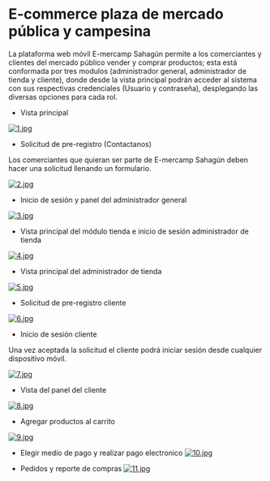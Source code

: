 # E-commerce plaza de mercado pública y campesina 

<p>
La plataforma web móvil E-mercamp Sahagún permite a los comerciantes y clientes del mercado público vender y comprar productos; esta está conformada por   tres modulos  (administrador general, administrador de tienda y cliente), donde desde la vista principal podrán acceder al sistema con sus respectivas credenciales (Usuario y contraseña), desplegando las diversas opciones para cada rol.
</p>

- Vista principal
  
[![1.jpg](https://i.postimg.cc/43NYFThX/1.jpg)](https://postimg.cc/9DKXrKpk)

- Solicitud de pre-registro (Contactanos)
<p>Los comerciantes que quieran ser parte de E-mercamp Sahagún deben hacer una solicitud llenando un formulario.</p>

[![2.jpg](https://i.postimg.cc/g2wzwkRX/2.jpg)](https://postimg.cc/LJpKwSx2)

- Inicio de sesión y panel del administrador general

[![3.jpg](https://i.postimg.cc/CxpP8cnG/3.jpg)](https://postimg.cc/Yh8zKf30)

- Vista principal del módulo tienda e inicio de sesión administrador de tienda
  
[![4.jpg](https://i.postimg.cc/cJrFy2pN/4.jpg)](https://postimg.cc/yJCm0Q6f)

- Vista principal del administrador  de tienda
  
[![5.jpg](https://i.postimg.cc/k5Ktby8b/5.jpg)](https://postimg.cc/CZM1ykch)

- Solicitud  de pre-registro cliente
  
[![6.jpg](https://i.postimg.cc/nrzz0KsT/6.jpg)](https://postimg.cc/ygMsNZyS)

- Inicio de sesión cliente
  
<p>
Una vez aceptada la solicitud el cliente podrá iniciar sesión desde cualquier dispositivo móvil. 
</p>

[![7.jpg](https://i.postimg.cc/yxk1FV5b/7.jpg)](https://postimg.cc/N2vvtwQ6)

- Vista del panel del cliente
  
 [![8.jpg](https://i.postimg.cc/XqbMvnW5/8.jpg)](https://postimg.cc/FdDCW57F)

 - Agregar productos al carrito
   
 [![9.jpg](https://i.postimg.cc/x1yXjdSv/9.jpg)](https://postimg.cc/xX8ftn88)

- Elegir medio de pago y realizar pago electronico
[![10.jpg](https://i.postimg.cc/QtVkwyyW/10.jpg)](https://postimg.cc/bDct238z)
  
 - Pedidos y reporte de compras
 [![11.jpg](https://i.postimg.cc/g0jZ26qC/11.jpg)](https://postimg.cc/PLGx6J7y)
